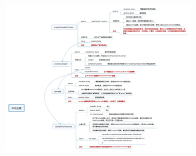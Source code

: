 ![vue-模板编译函数的关系](https://github.com/TinyScript/notes/blob/master/images/vue/vue-%E6%A8%A1%E6%9D%BF%E7%BC%96%E8%AF%91%E5%87%BD%E6%95%B0%E7%9A%84%E5%85%B3%E7%B3%BB.jpg)
